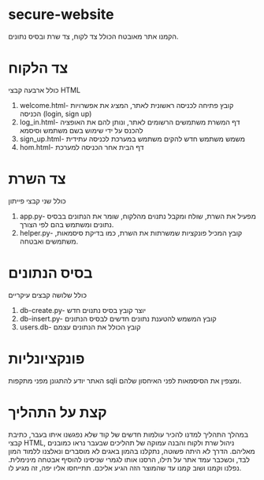 # secure-website
הקמנו אתר מאובטח הכולל צד לקוח, צד שרת ובסיס נתונים.

#          צד הלקוח 
כולל ארבעה קבצי HTML
1. welcome.html- קובץ פתיחה לכניסה ראשונית לאתר, המציג את אפשרויות הכניסה (login, sign up)
2. log_in.html- דף המשרת משתמשים הרשומים לאתר, ונותן להם את האופציה להכנס על ידי שימוש בשם משתמש וסיסמא
3. sign_up.html- משמש משתמש חדש להקים משתמש במערכת לכניסה עתידית
4. hom.html- דף הבית אחר הכניסה למערכת

# צד השרת 
כולל שני קבצי פייתון
1. app.py- מפעיל את השרת, שולח ומקבל נתנוים מהלקוח, שומר את הנתונים בבסיס נתונים ומשתמש בהם לפי הצורך.
2. helper.py- קובץ המכיל פונקציות שמשרתות את השרת, כמו בדיקת סיסמאות, משתמשים ואבטחה.

#  בסיס הנתונים 
כולל שלושה קבצים עיקריים
1. db-create.py- יוצר קובץ בסיס נתנוים חדש
2. db-insert.py- קובץ המשמש להטענת נתונים חדשים לבסיס הנתונים
3. users.db- קובץ הכולל את הנתונים עצמם

# פונקציונליות
האתר יודע להתגונן מפני מתקפות sqli ומצפין את הסיסמאות לפני האיחסון שלהם.

# קצת על התהליך
במהלך התהליך למדנו להכיר עולמות חדשים של קוד שלא נפגשנו איתו בעבר, כתיבת קבצי HTML, ניהול שרת ולקוח והבנה עמוקה של תהליכים שבעבר נראו כמובנים מאליהם.
הדרך לא היתה פשוטה, נתקלנו בהמון באגים לא מוסברים ונאלצנו ללמוד המון לבד, וכשכבר עמד אתר על תילו, הרסנו אותו לגמרי שניסינו להוסיף אבטחה מינימלית. נפלנו וקמנו ושוב קמנו עד שהמוצר הזה הגיע אליכם. תתייחסו אליו יפה, זה מגיע לו.